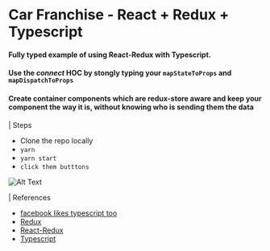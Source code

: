 # Car Franchise - React + Redux + Typescript

#### Fully typed example of using React-Redux with Typescript.
#### Use the _connect_ HOC by stongly typing your `mapStateToProps` and `mapDispatchToProps`
#### Create container components which are redux-store aware and keep your component the way it is, without knowing who is sending them the data

| Steps
- Clone the repo locally
- `yarn`
- `yarn start`
- `click them butttons`

![Alt Text](http://g.recordit.co/JK7ulNqc1b.gif)

| References
- [facebook likes typescript too](https://facebook.github.io/create-react-app/docs/adding-typescript)
- [Redux](https://redux.js.org/)
- [React-Redux](https://react-redux.js.org/)
- [Typescript](https://www.typescriptlang.org/index.html)

